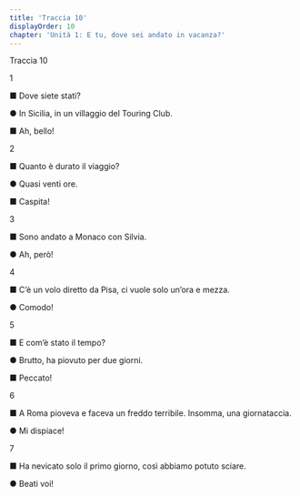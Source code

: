 ```yaml
---
title: 'Traccia 10'
displayOrder: 10
chapter: 'Unità 1: E tu, dove sei andato in vacanza?'
---
```


Traccia 10

1

■ Dove siete stati?

● In Sicilia, in un villaggio del Touring Club.

■ Ah, bello!

2

■ Quanto è durato il viaggio?

● Quasi venti ore.

■ Caspita!

3

■ Sono andato a Monaco con Silvia.

● Ah, però!

4

■ C’è un volo diretto da Pisa, ci vuole solo un’ora e mezza.

● Comodo!

5

■ E com’è stato il tempo?

● Brutto, ha piovuto per due giorni.

■ Peccato!

6

■ A Roma pioveva e faceva un freddo terribile. Insomma, una giornataccia.

● Mi dispiace!

7

■ Ha nevicato solo il primo giorno, così abbiamo potuto sciare.

● Beati voi!
